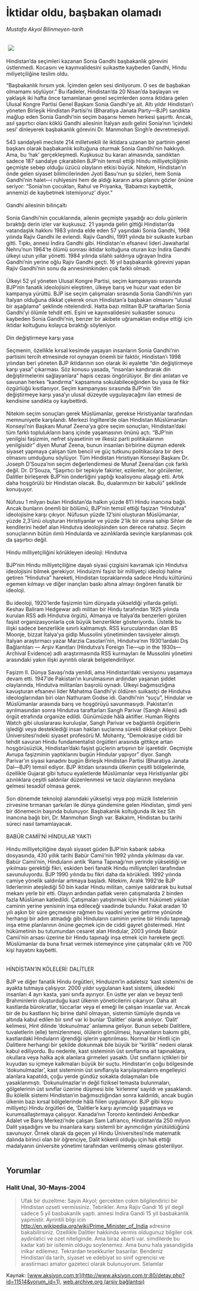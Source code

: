 # İktidar oldu, başbakan olamadı

*Mustafa Akyol Bilinmeyen-tarih*

<div>
 <font>
  <img border="0" height="1" src="/web/20040629071346im_/http://www.aksiyon.com.tr/images/blank.gif"/>
 </font>
 <font class="content">
  <p>
   <img border="0" hspace="5" src="http://web.archive.org/web/20040629071346im_/http://www.aksiyon.com.tr/resim/494/44.jpg" vspace="5"/>
  </p>
 </font>
 <font class="content">
  Hindistan’da seçimleri kazanan Sonia Gandhi başbakanlık görevini üstlenmedi. Kocasını ve kayınvalidesini suikastte kaybeden Gandhi, Hindu miliyetçiliğine teslim oldu.
 </font>
 <p>
  <font class="content">
   “Başbakanlık hırsım yok. İçimden gelen sesi dinliyorum. O ses de başbakan olmamamı söylüyor.” Bu ifadeler, Hindistan’da 20 Nisan’da başlayan ve yaklaşık iki hafta önce tamamlanan genel seçimlerden sonra iktidara gelen Ulusal Kongre Partisi Genel Başkanı Sonia Gandhi’ye ait. Altı yıldır Hindistan’ı yöneten Birleşik Hindistan Partisi’ni (Bharatiya Janata Party—BJP) sandıkta mağlup eden Sonia Gandhi’nin seçim başarısı hemen herkesi şaşırttı. Ancak, asıl şaşırtıcı olanı köklü Gandhi ailesinin İtalyan asıllı gelini Sonia’nın ‘içindeki sesi’ dinleyerek başbakanlık görevini Dr. Manmohan Singh’e devretmesiydi.
   <br>
    <br/>
    543 sandalyeli mecliste 214 milletvekili ile iktidara uzanan bir partinin genel başkanı olarak başbakanlık koltuğuna oturmak Sonia Gandhi’nin hakkıydı. Ama, bu ‘hak’ gerçekleşmedi. Kuşkusuz bu kararı almasında, sandıktan sadece 187 sandalye çıkarabilen BJP’nin temsil ettiği Hindu milliyetçiliğinin geçmişte sebep olduğu üzücü olayların etkisi büyük. Nitekim, Hindistan’ın önde gelen siyaset bilimcilerinden Jyoti Basu’nun şu sözleri, hem Sonia Gandhi’nin halet—i ruhiyesini hem de aldığı kararın arka planını gözler önüne seriyor: “Sonia’nın çocukları, Rahul ve Priyanka, ‘Babamızı kaybettik, annemizi de kaybetmek istemiyoruz’ diyor.”
    <br/>
    <br/>
    Gandhi ailesinin bilinçaltı
    <br/>
    <br/>
    Sonia Gandhi’nin çocuklarında, ailenin geçmişte yaşadığı acı dolu günlerin bıraktığı derin izler var kuşkusuz. 21 yaşında gelin gittiği Hindistan’da vatandaşlık hakkını 1983 yılında elde eden 57 yaşındaki Sonia Gandhi, 1968 yılında Rajiv Gandhi ile evlendi. Rajiv Gandhi, 1991 yılında bir suikaste kurban gitti. Tıpkı, annesi İndira Gandhi gibi. Hindistan’ın efsanevi lideri Jawaharlal Nehru’nun 1964’te ölümü sonrası iktidar koltuğuna oturan kızı İndira Gandhi ülkeyi uzun yıllar yönetti. 1984 yılında silahlı saldırıya uğrayan İndira Gandhi’nin yerine oğlu Rajiv Gandhi geçti. 16 yıl başbakanlık görevini yapan Rajiv Gandhi’nin sonu da annesininkinden çok farklı olmadı.
    <br/>
    <br/>
    Ülkeyi 52 yıl yöneten Ulusal Kongre Partisi, seçim kampanyası sırasında BJP’nin fanatik ideolojisini eleştiren, ülkeye barış ve huzur vaat eden bir kampanya yürüttü. BJP ise seçim çalışmaları sırasında Sonia Gandhi’nin yarı İtalyan olduğuna dikkat çekerek onun Hindistan’a başbakan olmasını “ulusal bir aşağılama” şeklinde nitelendirdi. Hatta bazı militan BJP taraftarları Sonia Gandhi’yi ölümle tehdit etti. Eşini ve kayınvalidesini suikastler sonucu kaybeden Sonia Gandhi’nin, benzer bir akıbete uğramaktan endişe ettiği için iktidar koltuğunu kolayca bıraktığı söyleniyor.
    <br/>
    <br/>
    Din değiştirmeye karşı yasa
    <br/>
    <br/>
    Seçmenin, özellikle kırsal kesimde yaşayan insanların Sonia Gandhi’nin partisini tercih etmesinde rol oynayan önemli bir faktör, Hindistan’ı 1998 yılından beri yöneten BJP iktidarının son olarak iki eyalette “din değiştirmeye karşı yasa” çıkarması. Söz konusu yasada, “insanları kandırarak din değiştirmelerini sağlayanlara” hapis cezası öngörülüyor. Bir dini anlatan ve savunan herkes “kandırma” kapsamına sokulabileceğinden bu yasa ile fikir özgürlüğü kısıtlanıyor. Seçim kampanyası sırasında BJP’nin ‘din değiştirmeye karşı yasa’yı ulusal düzeyde uygulayacağını ilan etmesi de kendisine sandıkta oy kaybettirdi.
    <br/>
    <br/>
    Nitekim seçim sonuçları gerek Müslümanlar, gerekse Hıristiyanlar tarafından memnuniyetle karşılandı. Merkezi İngiltere’de olan Hindistan Müslümanları Konseyi’nin Başkanı Munaf Zeena’ya göre seçim sonuçları, Hindistan’daki tüm farklı toplulukların barış içinde yaşamasının önünü açtı. “BJP’nin yenilgisi faşizmin, nefret siyasetinin ve ilkesiz parti politikalarının yenilgisidir” diyen Munaf Zeena, bunun insanları birbirine düşman ederek siyaset yapmaya çalışan tüm bencil ve güç tutkunu politikacılara bir ders olmasını umduğunu söylüyor. Tüm Hindistan Hıristiyan Konseyi Başkanı Dr. Joseph D’Souza’nın seçim değerlendirmesi de Munaf Zeena’dan çok farklı değil. Dr. D’Souza, “Şaşırtıcı bir tepkiyle fakirler, ezilenler, hor görülenler, Dalitler birleşerek BJP’nin önderliğini yaptığı koalisyonu alaşağı etti. Artık daha hoşgörülü bir Hindistan olacak. Bu, dualarımızın bir kabulü” şeklinde konuşuyor.
    <br/>
    <br/>
    Nüfusu 1 milyarı bulan Hindistan’da halkın yüzde 81’i Hindu inancına bağlı. Ancak bunların önemli bir bölümü, BJP’nin temsil ettiği faşizan “Hindutva” ideolojisine karşı çıkıyor. Nüfusun yüzde 12’sini oluşturan Müslümanlar, yüzde 2,3’ünü oluşturan Hıristiyanlar ve yüzde 2’lik bir orana sahip Sihler de kendilerini hedef alan Hindutva ideolojisinden son derece rahatsız. Seçim sonuçlarının bütün ılımlı Hindularda ve azınlıklarda sevinçle karşılanması çok da şaşırtıcı değil.
    <br/>
    <br/>
    Hindu milliyetçiliğini körükleyen ideoloji: Hindutva
    <br/>
    <br/>
    BJP’nin Hindu milliyetçiliğine dayalı siyasi çizgisini kavramak için Hindutva ideolojisini bilmek gerekiyor. Hinduizmi faşist bir milliyetçi ideoloji haline getiren “Hindutva” hareketi, Hindistan topraklarında sadece Hindu kültürünü egemen kılmayı ve diğer inançları baskı altına almayı öngören fanatik bir ideoloji.
    <br/>
    <br/>
    Bu ideoloji, 1920’lerde faşizmin tüm dünyada yükseldiği yıllarda gelişti. Keshav Baliram Hedgewar adlı militan bir Hindu tarafından 1925 yılında kurulan RSS adlı Hindutva örgütü, Almanya ve İtalya’da benzerleri görülen faşist organizasyonlarla çok büyük benzerlikler gösteriyordu. Üstelik bu ilişki sadece benzerlikle sınırlı kalmamıştı. RSS kurucularından olan BS Moonje, bizzat İtalya’ya gidip Mussolini yönetiminden tavsiyeler almıştı. İtalyan araştırmacı yazar Marzia Casolari’nin, Hindutva’nın 1930’lardaki Dış Bağlantıları — Arşiv Kanıtları (Hindutva’s Foreign Tie—up in the 1930s—Archival Evidence) adlı araştırmasında RSS kurmayları ile Mussolini yönetimi arasındaki yakın ilişki ayrıntılı olarak belgelendiriliyor.
    <br/>
    <br/>
    Faşizm II. Dünya Savaşı’nda yenildi, ama Hindistan’daki versiyonu yaşamaya devam etti. 1947’de Pakistan’ın kurulmasının ardından yaşanan şiddet olaylarında, Hindutva militanları başrolü oynadı. Ülkeyi bağımsızlığına kavuşturan efsanevi lider Mahatma Gandhi’yi öldüren suikastçi de Hindutva ideologlarından biri olan Nathuram Godse idi. Gandhi’nin “suçu”, Hindular ve Müslümanlar arasında barış ve hoşgörüyü savunmasıydı. Pakistan’ın ayrılmasından sonra Hindutva taraftarları Sangh Parivar (Sangh Ailesi) adlı örgüt etrafında organize edildi. Günümüzde hâlâ aktifler. Human Rights Watch gibi uluslararası kuruluşlar, Sangh Parivar ve bağlantılı örgütlerin işlediği veya desteklediği insan hakları suçlarına sürekli dikkat çekiyor. Delhi Üniversitesi’ndeki siyaset profesörü M. Mohanty, “Demokrasiye ciddi bir tehdit savuran Hindu fundamentalist örgütleri arasında gittikçe artan hoşgörüsüzlük, Hindistan’daki faşist güçlerin artışının bir işaretidir. Geçmişte Avrupa faşizminin yaptıklarını bugün Hindular yapıyor” diyor. Sangh Parivar’ın siyasi kanadını bugün Birleşik Hindistan Partisi (Bharatiya Janata Dal—BJP) temsil ediyor. BJP iktidarı sırasında ülkenin çeşitli bölgelerinde, özellikle Gujarat gibi tutucu eyaletlerde Müslümanlar veya Hıristiyanlar gibi azınlıklara çeşitli saldırılar düzenlenmesi ve taciz olaylarının meydana gelmesi tesadüf olmasa gerek.
    <br/>
    <br/>
    Son dönemde teknoloji alanındaki yükselişi veya pop müzik listelerinin zirvesine tırmanan şarkıları ile dünya gündemine gelen Hindistan, şimdi yeni bir dönemecin başında bulunuyor. Başbakanlık koltuğunda ilk kez Sih inancına bağlı biri, Dr. Manmohan Singh var. Bakalım, Hindistan bu tarihi süreci nasıl tamamlayacak.
    <br/>
    <br/>
    BABÜR CAMİİ’Nİ HİNDULAR YAKTI
    <br/>
    <br/>
    Hindu milliyetçiliğine dayalı siyaset güden BJP’nin kabarık sabıka dosyasında, 430 yıllık tarihi Babür Camii’nin 1992 yılında yıkılması da var. Babür Camii’nin, Hinduların antik ‘Rama Tapınağı’nın yerinde yükseldiği ve yıkılması gerektiği fikri, eskiden beri fanatik Hindu milliyetçileri tarafından savunuluyordu. BJP 1990 yılında bu fikri daha da körükledi. 1992 yılında camiye yönelik saldırılar artmaya başladı. Nitekim, Aralık 1992’de BJP liderlerinin ateşlediği 50 bin kadar Hindu militan, camiye saldırarak bu kutsal mekanı yerle bir etti. Olayın ardından patlak veren çatışmalarda 2 binden fazla Müslüman katledildi. Çatışmaları yatıştırmak için Hint hükümeti yıkılan caminin yerine yenisinin inşa edileceği vaadinde bulundu. Fakat aradan 10 yılı aşkın bir süre geçmesine rağmen bu vaadini yerine getirme yönünde herhangi bir adım atmadığı gibi Hinduların caminin yerine bir Hindu tapınağı inşa etme planlarının önüne geçmek için de ciddi gayret göstermedi. Hint hükümetinin bu tutumundan cesaret alan Hindular, 2003 yılında Babür Camii’nin arsası üzerine bir Hindu tapınağı inşa etmek için harekete geçti. Müslümanlar da buna fırsat vermek istemeyince yine çatışmalar çıktı ve 700 kişi hayatını kaybetti.
    <br/>
    <br/>
    <br/>
    HİNDİSTAN’IN KÖLELERİ: DALİTLER
    <br/>
    <br/>
    BJP ve diğer fanatik Hindu örgütleri, Hinduizm’in adaletsiz ‘kast sistemi’ni de ayakta tutmaya çalışıyor. 2000 yıldır uygulanan kast sistemi, ülkedeki insanları 4 ayrı kasta, yani sınıfa ayırıyor. En üstte yer alan ve beyaz tenli Brahminlerin oluşturduğu kast ülkenin yöneticilerini çıkarıyor. Daha alt kastlarda bürokratlar, tüccarlar veya el emeği ile çalışan insanlar var. Ancak bir de bu kastların hiç birine dahil olmayan, sistemin tümüyle dışında ve altında kabul edilen bir sınıf var ki bunlar ‘Dalitler’ olarak anılıyor. ‘Dalit’ kelimesi, Hint dilinde ‘dokunulmaz’ anlamına geliyor. Bunun sebebi Dalitlere, tuvaletlerin (elle) temizlenmesi, ölülerin gömülmesi, hayvanların bakımı gibi, kastlardaki Hinduların iğrendiği işlerin yaptırılması. Normal bir Hintli için Dalitlere herhangi bir şekilde dokunmak bile büyük bir “kirlilik” nedeni olarak kabul ediliyordu. Bu nedenle, kast sisteminin üst sınıflarına ait tapınaklara, okullara veya halka açık alanlara girmeleri yasaktı. Üst sınıfların içtikleri bir kuyudan su içmeye kalkmaları büyük bir suçtu. Hindistan’ın çoğu bölgesinde ‘dokunulmazlar’, kast sisteminin üst sınıflarıyla karşılaşmalarını engelleyici alanlara kapatıldı, çoğu yerde gündüz sokakta dolaşmaları bile yasaklanmıştı. ‘Dokunulmazlar’ın değil fiziksel temasta bulunmaları, gölgelerinin üst sınıflar üzerine düşmesi bile ‘kirlenme’ sayıldı ve yasaklandı. Bu kölelik sistemi Hindistan’ın bağımsızlığından sonra kaldırıldı, ancak bugün ülkenin bazı kırsal bölgelerinde hâlâ fiilen uygulanıyor. BJP gibi koyu milliyetçi Hindu örgütleri de, ‘Dalitler’e karşı ayrımcılığı yaşatmaya ve kurumsallaştırmaya çalışıyor. Kanada’nın Toronto kentindeki Ambedkar Adalet ve Barış Merkezi’nde çalışan Sam Lafranco, Hindistan’da 250 milyon Dalit yaşadığını ve bu insanlara karşı sistemli bir ayrımcılığın yürütüldüğünü savunuyor. Örnek olarak da geçen yıl Hindu Üniversitesi’nde matematik dalında birinci olan bir öğrenciye, Dalit kökenli olduğu için hak ettiği madalyanın üniversite yönetimi tarafından verilmemiş olması gösteriliyor.
    <br/>
   </br>
  </font>
 </p>
</div>


## Yorumlar

### Halit Unal, 30-Mayıs-2004
> Ufak bir duzeltme: 
> Sayin Akyol; gercekten cokm bilgilendirici bir Hindistan ozseti vermissiniz. Tebrikler. Ama Rajiv Gandi 16 yil degil sadece 5 yil basbakanlik yapti. annesi Indira Gandi 15 yil basbakanlik yapmistir. Ayrintili bilgi  icin http://en.wikipedia.org/wiki/Prime_Minister_of_India adresine bakabilirsiniz. Ozellikle Dalitler hakkinda vermis oldugunuz bilgiler cok aydinlatici ve ozet niteliginde. Ama biraz abarti var. simdilerde bu kadar kati bir isitemin oldugu soylenemez. Ama bunu hala yasandigida inlkar edilemez.  Tekrardan tesekkurler basarilar. Bendeniz Hindistan'da tarih, siyaset ve edebiyat so sinif ogrencisi ve arastirmaci amator gazeteci olarak bulunuyorum. Selamlar

Kaynak: [www.aksiyon.com.tr](http://www.aksiyon.com.tr:80/detay.php?id=11514&yorum_id=1), [web.archive.org (arşiv bağlantısı)](http://web.archive.org/web/20040629071346/http://www.aksiyon.com.tr:80/detay.php?id=11514&yorum_id=1)
